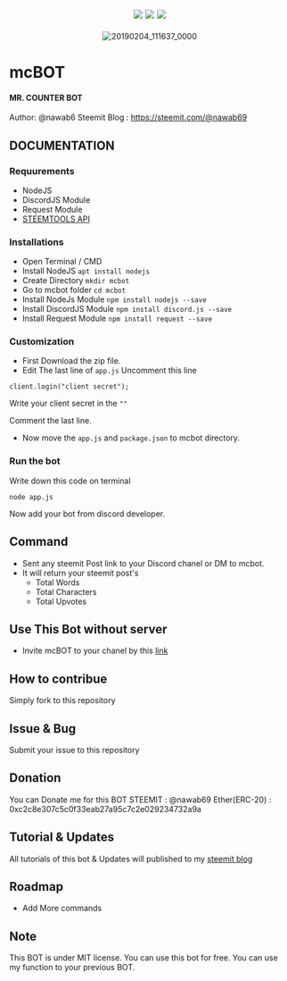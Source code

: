 
<div align="center">
  
![](https://img.shields.io/github/release/nawab69/mcbot.svg?style=flat-square)
![](https://img.shields.io/github/license/nawab69/mcbot.svg?style=flat-square)
![](https://img.shields.io/github/last-commit/nawab69/mcbot.svg?style=flat-square)
---
![20190204_111637_0000](https://user-images.githubusercontent.com/44573643/52191409-a7e7a300-286e-11e9-94ac-80211bfd42f5.png)


</div>


# mcBOT
#### MR. COUNTER BOT
Author: @nawab6
Steemit Blog : https://steemit.com/@nawab69


## DOCUMENTATION 
### Requurements
- NodeJS
- DiscordJS Module
- Request Module
- [STEEMTOOLS API](http://github.com/nawab69/steemtools-api)

### Installations 
- Open Terminal / CMD
- Install NodeJS
``apt install nodejs``
- Create Directory
``mkdir mcbot``
- Go to mcbot folder
``cd mcbot``
- Install NodeJs Module
``npm install nodejs --save``
- Install DiscordJS Module
``npm install discord.js --save``
- Install Request Module
``npm install request --save``

### Customization
- First Download the zip file.
- Edit The last line of ``app.js`` 
 Uncomment this line
 ```
 client.login("client secret");  
 ```
 Write your client secret in the ``""``
 
 Comment the last line.
 
- Now move the ``app.js`` and ``package.json`` to mcbot directory.

### Run the bot 
Write down this code on terminal
```
node app.js
```
Now add your bot from discord developer.


## Command

- Sent any steemit Post link to your Discord chanel or DM to mcbot.
- It will return your steemit post's  
   - Total Words
   - Total Characters 
   - Total Upvotes
 
 ## Use This Bot without server
 - Invite mcBOT to your chanel by this [link](https://discordapp.com/oauth2/authorize?client_id=541498419672383509&permissions=522304&scope=bot)
## How to contribue
Simply fork to this repository
## Issue & Bug
Submit your issue to this repository
## Donation
You can Donate me for this BOT
 STEEMIT : @nawab69
 Ether(ERC-20) : 0xc2c8e307c5c0f33eab27a95c7c2e029234732a9a

## Tutorial & Updates
All tutorials of this bot & Updates will published to my [steemit blog](https://steemit.com/@nawab69)

## Roadmap
- Add More commands
## Note 
This BOT is under MIT license. You can use this bot for free. You can use my function to your previous BOT.


